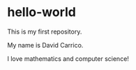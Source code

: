 # hello-world
This is my first repository.

My name is David Carrico.

I love mathematics and computer science!
